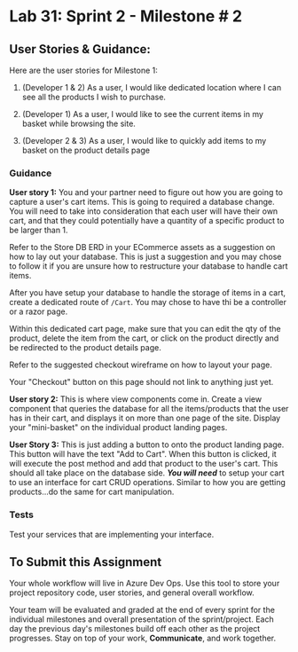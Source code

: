 # Lab 31: Sprint 2 - Milestone # 2

## User Stories & Guidance:

Here are the user stories for Milestone 1:

1. (Developer 1 & 2) As a user, I would like dedicated location where I can see all the products I wish to purchase. 

1. (Developer 1) As a user, I would like to see the current items in my basket while browsing the site.

1. (Developer 2 & 3) As a user, I would like to quickly add items to my basket on the product details page


### Guidance

**User story 1:** You and your partner need to figure out how you are going to capture a user's cart items. This is going to required a database change. You will need to take into consideration that each user will have their own cart, and that they could potentially have a quantity of a specific product to be larger than 1. 

Refer to the Store DB ERD in your ECommerce assets as a suggestion on how to lay out your database. This is just a suggestion and you may chose to follow it if you are unsure how to restructure your database to handle cart items. 

After you have setup your database to handle the storage of items in a cart, create a dedicated route of `/Cart`. You may chose to have thi be a controller or a razor page. 

Within this dedicated cart page, make sure that you can edit the qty of the product, delete the item from the cart, or click on the product directly and be redirected to the product details page. 

Refer to the suggested checkout wireframe on how to layout your page. 

Your "Checkout" button on this page should not link to anything just yet. 

**User story 2:** This is where view components come in. Create a view component that queries the database for all the items/products that the user has in their cart, and displays it on more than one page of the site. Display your "mini-basket" on the individual product landing pages. 
	
**User Story 3:**  This is just adding a button to onto the product landing page. This button will have the text "Add to Cart". When this button is clicked, it will execute the post method and add that product to the user's cart. This should all take place on the database side. _**You will need**_ to setup your cart to use an interface for cart CRUD operations. Similar to how you are getting products...do the same for cart manipulation. 


### Tests
Test your services that are implementing your interface.


## To Submit this Assignment
Your whole workflow will live in Azure Dev Ops. Use this tool to store your project repository code, user stories, and general overall workflow. 

Your team will be evaluated and graded at the end of every sprint for the individual milestones and overall presentation of the sprint/project. Each day the previous day's milestones build off each other as the project progresses. Stay on top of your work, **Communicate**, and work together.
